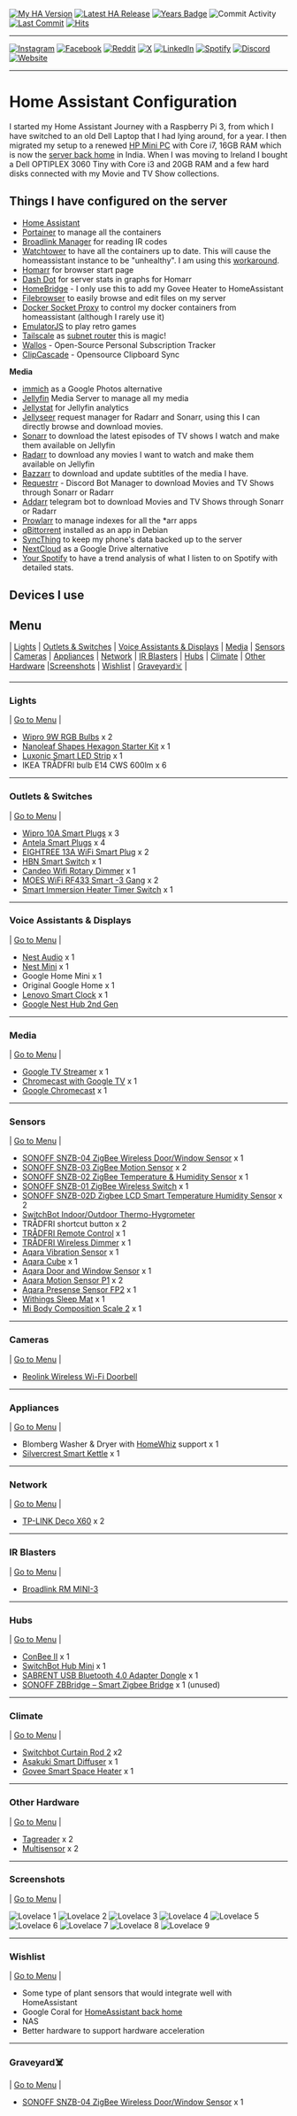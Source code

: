 [![My HA Version](https://img.shields.io/github/v/tag/n00bcodr/homeassistant?color=d42a1e&label=My%20HA%20Version&logo=homeassistant&logoColor=white&?cacheSeconds=600)](https://github.com/n00bcodr/homeassistant/blob/master/.HA_VERSION)
[![Latest HA Release](https://img.shields.io/github/v/release/home-assistant/home-assistant?include_prereleases&label=Latest%20HA%20Release&logo=home-assistant)](https://github.com/home-assistant/home-assistant/releases/latest)
[![Years Badge](https://badges.strrl.dev/years/n00bcodr?color=darkgreen)](https://github.com/n00bcodr)
![Commit Activity](https://img.shields.io/github/commit-activity/w/n00bcodr/homeassistant?color=f58153&?cacheSeconds=600)
[![Last Commit](https://img.shields.io/github/last-commit/n00bcodr/homeassistant?color=purple)](https://github.com/n00bcodr/homeassistant/commits/master)
[![Hits](https://hits.seeyoufarm.com/api/count/incr/badge.svg?url=https%3A%2F%2Fgithub.com%2Fn00bcodr1212%2Fhit-counter)](https://github.com/n00bcodr)


---
[![Instagram](https://img.shields.io/badge/Instagram-%23E4405F.svg?style=for-the-badge&logo=Instagram&logoColor=white)](https://www.instagram.com/pavanthanuj/)
[![Facebook](https://img.shields.io/badge/Facebook-%231877F2.svg?style=for-the-badge&logo=Facebook&logoColor=white)](https://www.facebook.com/thanuj.upadrasta)
[![Reddit](https://img.shields.io/badge/Reddit-FF4500?style=for-the-badge&logo=reddit&logoColor=white)](https://www.reddit.com/user/pavanthanuj/)
[![X](https://img.shields.io/badge/Twitter-black.svg?style=for-the-badge&logo=X&logoColor=white)](https://www.x.com/pavanthanuj)
[![LinkedIn](https://img.shields.io/badge/linkedin-%230077B5.svg?style=for-the-badge&logo=linkedin&logoColor=white)](https://www.linkedin.com/in/pavanthanuju)
[![Spotify](https://img.shields.io/badge/Spotify-1ED760?style=for-the-badge&logo=spotify&logoColor=white)](https://open.spotify.com/user/21eb7srfkhj4oefepym2q5cpq)
[![Discord](https://img.shields.io/badge/Discord-5865F2?style=for-the-badge&logo=discord&logoColor=white)](https://discord.com/users/beardbaba#3387)
[![Website](https://img.shields.io/badge/website-FFFFFF?style=for-the-badge&logo=About.me&logoColor=black)](https://pavanthanuj.com)



---
# Home Assistant Configuration

I started my Home Assistant Journey with a Raspberry Pi 3, from which I have switched to an old Dell Laptop that I had lying around, for a year. I then migrated my setup to a renewed [HP Mini PC](https://www.amazon.in/gp/product/B09RTMLB15) with Core i7, 16GB RAM which is now the [server back home](https://github.com/n00bcodr/homeassistant-india) in India. When I was moving to Ireland I bought a Dell OPTIPLEX 3060 Tiny with Core i3 and 20GB RAM and a few hard disks connected with my Movie and TV Show collections.


## Things I have configured on the server

* [Home Assistant](https://home-assistant.io/)
* [Portainer](https://www.portainer.io/) to manage all the containers
* [Broadlink Manager](https://hub.docker.com/r/techblog/broadlinkmanager) for reading IR codes
* [Watchtower](https://github.com/beatkind/watchtower) to have all the containers up to date. This will cause the homeassistant instance to be "unhealthy". I am using this [workaround](https://gist.github.com/HCanber/700b4a5c685b9b97fb4865de6eaff0f3).
* [Homarr](https://homarr.dev/) for browser start page
* [Dash Dot](https://github.com/MauriceNino/dashdot) for server stats in graphs for Homarr
* [HomeBridge](https://homebridge.io/) - I only use this to add my Govee Heater to HomeAssistant
* [Filebrowser](https://github.com/filebrowser/filebrowser) to easily browse and edit files on my server
* [Docker Socket Proxy](https://github.com/Tecnativa/docker-socket-proxy) to control my docker containers from homeassistant (although I rarely use it)
* [EmulatorJS](https://emulatorjs.org/) to play retro games
* [Tailscale](https://tailscale.com/) as [subnet router](https://tailscale.com/kb/1019/subnets) this is magic!
* [Wallos](https://github.com/ellite/Wallos) - Open-Source Personal Subscription Tracker
* [ClipCascade](https://github.com/Sathvik-Rao/ClipCascade) - Opensource Clipboard Sync

**Media**
* [immich](https://immich.app/) as a Google Photos alternative
* [Jellyfin](https://github.com/jellyfin/jellyfin) Media Server to manage all my media
* [Jellystat](https://github.com/CyferShepard/Jellystat) for Jellyfin analytics
* [Jellyseer](https://github.com/Fallenbagel/jellyseerr) request manager for Radarr and Sonarr, using this I can directly browse and download movies.
* [Sonarr](https://sonarr.tv/) to download the latest episodes of TV shows I watch and make them available on Jellyfin
* [Radarr](https://radarr.video/) to download any movies I want to watch and make them available on Jellyfin
* [Bazzarr](https://github.com/bazarr/) to download and update subtitles of the media I have.
* [Requestrr](https://github.com/thomst08/requestrr) - Discord Bot Manager to download Movies and TV Shows through Sonarr or Radarr
* [Addarr](https://github.com/Waterboy1602/Addarr) telegram bot to download Movies and TV Shows through Sonarr or Radarr
* [Prowlarr](https://prowlarr.com/) to manage indexes for all the *arr apps
* [qBittorrent](https://github.com/qbittorrent/qBittorrent) installed as an app in Debian
* [SyncThing](https://syncthing.net/) to keep my phone's data backed up to the server
* [NextCloud](https://github.com/nextcloud) as a Google Drive alternative
* [Your Spotify](https://github.com/Yooooomi/your_spotify) to have a trend analysis of what I listen to on Spotify with detailed stats.




## Devices I use

## <a name="menu">Menu</a>
 | [Lights](#lights) | [Outlets & Switches](#outlets) | [Voice Assistants & Displays](#smartspeakers) | [Media](#media) | [Sensors](#sensors) | [Cameras](#cameras) | [Appliances](#appliances) | [Network](#network) | [IR Blasters](#ir) | [Hubs](#hubs) | [Climate](#climate) | [Other Hardware](#other) |[Screenshots](#screenshots) | [Wishlist](#wishlist) | [Graveyard☠️](#graveyard) |

---

### <a name="lights">Lights</a>
| [Go to Menu](#menu) |
- [Wipro 9W RGB Bulbs](https://amzn.to/3N3Es19) x 2
- [Nanoleaf Shapes Hexagon Starter Kit](https://www.amazon.co.uk/gp/product/B08BYBP6LX) x 1
- [Luxonic Smart LED Strip](https://www.amazon.co.uk/gp/product/B09JFYV9YV) x 1
- IKEA TRÅDFRI bulb E14 CWS 600lm x 6

---

### <a name="outlets">Outlets & Switches</a>
| [Go to Menu](#menu) |
- [Wipro 10A Smart Plugs](https://amzn.to/3xTLrnR) x 3
- [Antela Smart Plugs](https://www.amazon.co.uk/gp/product/B09VP5KNWM) x 4
- [EIGHTREE 13A WiFi Smart Plug](https://www.amazon.co.uk/EIGHTREE-Monitoring-Assistant-Wireless-Control/dp/B0B712GY64) x 2
- [HBN Smart Switch](https://www.amazon.co.uk/gp/product/B07PYWFKDY) x 1
- [Candeo Wifi Rotary Dimmer](https://www.amazon.co.uk/gp/product/B0BG83K3WZ) x 1
- [MOES WiFi RF433 Smart -3 Gang](https://www.amazon.co.uk/dp/B08KST4KYJ) x 2
- [Smart Immersion Heater Timer Switch](https://www.amazon.co.uk/dp/B0BTCPBQ7N) x 1

---

### <a name="smartspeakers">Voice Assistants & Displays</a>
| [Go to Menu](#menu) |
- [Nest Audio](https://store.google.com/us/product/nest_audio) x 1
- [Nest Mini](https://store.google.com/us/product/google_nest_mini) x 1
- Google Home Mini x 1
- Original Google Home x 1
- [Lenovo Smart Clock](https://www.flipkart.com/lenovo-smart-clock-google-assistant-speaker/p/itm39f6a1348e45e) x 1
- [Google Nest Hub 2nd Gen](https://store.google.com/ie/product/nest_hub_2nd_gen?hl=en-GB)

---

### <a name="media">Media</a>
| [Go to Menu](#menu) |
- [Google TV Streamer](https://store.google.com/product/google_tv_streamer) x 1
- [Chromecast with Google TV](https://store.google.com/us/product/chromecast_google_tv?hl=en-US) x 1
- [Google Chromecast](https://store.google.com/us/product/chromecast?hl=en-GB) x 1

---

### <a name="sensors">Sensors</a>
| [Go to Menu](#menu) |
- [SONOFF SNZB-04 ZigBee Wireless Door/Window Sensor](https://sonoff.tech/product/smart-home-security/snzb-04/) x 1
- [SONOFF SNZB-03 ZigBee Motion Sensor](https://amzn.to/3xysUgE) x 2
- [SONOFF SNZB-02 ZigBee Temperature & Humidity Sensor](https://amzn.to/3b31V4Z) x 1
- [SONOFF SNZB-01 ZigBee Wireless Switch](https://amzn.to/3O5BYQW) x 1
- [SONOFF SNZB-02D Zigbee LCD Smart Temperature Humidity Sensor](https://itead.cc/product/sonoff-snzb-02d-zigbee-lcd-smart-temperature-humidity-sensor/) x 2
- [SwitchBot Indoor/Outdoor Thermo-Hygrometer](https://eu.switch-bot.com/products/switchbot-indoor-outdoor-thermo-hygrometer?variant=42308352934053)
- TRÅDFRI shortcut button x 2
- [TRÅDFRI Remote Control](https://www.ikea.com/in/en/p/tradfri-remote-control-60443127) x 1
- [TRÅDFRI Wireless Dimmer](https://www.ikea.com/in/en/p/tradfri-wireless-dimmer-white-90408599) x 1
- [Aqara Vibration Sensor](https://www.aqara.com/en/vibration_sensor.html) x 1
- [Aqara Cube](https://www.aqara.com/en/cube.html) x 1
- [Aqara Door and Window Sensor](https://www.aqara.com/eu/product/door-and-window-sensor/) x 1
- [Aqara Motion Sensor P1](https://www.amazon.co.uk/dp/B0B9XZ1D51) x 2
- [Aqara Presense Sensor FP2](https://www.aqara.com/eu/product/presence-sensor-fp2/) x 1
- [Withings Sleep Mat](https://www.withings.com/us/en/sleep) x 1
- [Mi Body Composition Scale 2](https://www.mi.com/uk/product/mi-body-composition-scale-2/) x 1

---

### <a name="cameras">Cameras</a>
| [Go to Menu](#menu) |
- [Reolink Wireless Wi-Fi Doorbell](https://reolink.com/product/reolink-video-doorbell)

---

### <a name="appliances">Appliances</a>
| [Go to Menu](#menu) |
- Blomberg Washer & Dryer with [HomeWhiz](https://www.homewhiz.com/) support x 1
- [Silvercrest Smart Kettle](https://www.lidl.ie/p/lidl-smart-home/smart-kettle/p38007) x 1

---

### <a name="network">Network</a>
| [Go to Menu](#menu) |
- [TP-LINK Deco X60](https://amzn.to/3xZRA2V) x 2

---

### <a name="ir">IR Blasters</a>
| [Go to Menu](#menu) |
- [Broadlink RM MINI-3](https://www.amazon.in/gp/product/B076NRKR4B)

---

### <a name="hubs">Hubs</a>
| [Go to Menu](#menu) |

- [ConBee II](https://www.phoscon.de/en/conbee2) x 1
- [SwitchBot Hub Mini](https://eu.switch-bot.com/products/switchbot-hub-mini) x 1
- [SABRENT USB Bluetooth 4.0 Adapter Dongle](https://www.amazon.co.uk/gp/product/B06XHY5VXF) x 1
- [SONOFF ZBBridge – Smart Zigbee Bridge](https://amzn.to/39GRunk) x 1 (unused)

---

### <a name="climate">Climate</a>
| [Go to Menu](#menu) |

- [Switchbot Curtain Rod 2](https://eu.switch-bot.com/products/switchbot-curtain?variant=41666181464229) x2
- [Asakuki Smart Diffuser](https://www.amazon.co.uk/gp/product/B07L847K9W) x 1
- [Govee Smart Space Heater](https://www.amazon.co.uk/gp/product/B0C3HPG6JP) x 1

---

### <a name="other">Other Hardware</a>
| [Go to Menu](#menu) |
- [Tagreader](https://github.com/adonno/tagreader) x 2
- [Multisensor](https://esphome.io/cookbook/bruh.html) x 2

---

### <a name="screenshots">Screenshots</a>
| [Go to Menu](#menu) |


![Lovelace 1](https://github.com/n00bcodr/homeassistant/blob/master/screenshots/1.png?raw=true "Lovelace 1")
![Lovelace 2](https://github.com/n00bcodr/homeassistant/blob/master/screenshots/2.png?raw=true "Lovelace 2")
![Lovelace 3](https://github.com/n00bcodr/homeassistant/blob/master/screenshots/3.png?raw=true "Lovelace 3")
![Lovelace 4](https://github.com/n00bcodr/homeassistant/blob/master/screenshots/4.png?raw=true "Lovelace 4")
![Lovelace 5](https://github.com/n00bcodr/homeassistant/blob/master/screenshots/5.png?raw=true "Lovelace 5")
![Lovelace 6](https://github.com/n00bcodr/homeassistant/blob/master/screenshots/6.png?raw=true "Lovelace 6")
![Lovelace 7](https://github.com/n00bcodr/homeassistant/blob/master/screenshots/7.png?raw=true "Lovelace 7")
![Lovelace 8](https://github.com/n00bcodr/homeassistant/blob/master/screenshots/8.png?raw=true "Lovelace 8")
![Lovelace 9](https://github.com/n00bcodr/homeassistant/blob/master/screenshots/9.png?raw=true "Lovelace 9")

---

### <a name="wishlist">Wishlist</a>
| [Go to Menu](#menu) |

- Some type of plant sensors that would integrate well with HomeAssistant
- Google Coral for [HomeAssistant back home](https://github.com/n00bcodr/homeassistant-india)
- NAS
- Better hardware to support hardware acceleration

---

### <a name="graveyard">Graveyard☠️</a>
| [Go to Menu](#menu) |

- [SONOFF SNZB-04 ZigBee Wireless Door/Window Sensor](https://sonoff.tech/product/smart-home-security/snzb-04/) x 1
